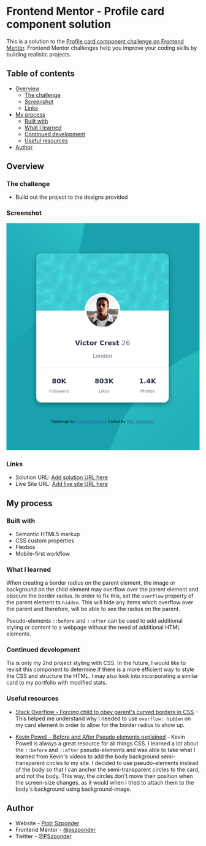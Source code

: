 # Frontend Mentor - Profile card component solution

This is a solution to the [Profile card component challenge on Frontend Mentor](https://www.frontendmentor.io/challenges/profile-card-component-cfArpWshJ). Frontend Mentor challenges help you improve your coding skills by building realistic projects.

## Table of contents

- [Overview](#overview)
  - [The challenge](#the-challenge)
  - [Screenshot](#screenshot)
  - [Links](#links)
- [My process](#my-process)
  - [Built with](#built-with)
  - [What I learned](#what-i-learned)
  - [Continued development](#continued-development)
  - [Useful resources](#useful-resources)
- [Author](#author)

## Overview

### The challenge

- Build out the project to the designs provided

### Screenshot

![](./screenshot.png)

### Links

- Solution URL: [Add solution URL here](https://your-solution-url.com)
- Live Site URL: [Add live site URL here](https://pszponder.github.io/fem-profile-card-component-main/)

## My process

### Built with

- Semantic HTML5 markup
- CSS custom properties
- Flexbox
- Mobile-first workflow

### What I learned

When creating a border radius on the parent element, the image or background on the child element may overflow over the parent element and obscure the border radius. In order to fix this, set the `overflow` property of the parent element to `hidden`. This will hide any items which overflow over the parent and therefore, will be able to see the radius on the parent.

Pseudo-elements `::before` and `::after` can be used to add additional styling or content to a webpage without the need of additional HTML elements.

### Continued development

Tis is only my 2nd project styling with CSS. In the future, I would like to revisit this component to determine if there is a more efficient way to style the CSS and structure the HTML. I may also look into incorporating a similar card to my portfolio with modified stats.

### Useful resources

- [Stack Overflow - Forcing child to obey parent's curved borders in CSS](https://stackoverflow.com/questions/3714862/forcing-child-to-obey-parents-curved-borders-in-css) - This helped me understand why I needed to use `overflow: hidden` on my card element in order to allow for the border radius to show up.

- [Kevin Powell - Before and After Pseudo elements explained](https://www.youtube.com/watch?v=zGiirUiWslI) - Kevin Powell is always a great resource for all things CSS. I learned a lot about the `::before` and `::after` pseudo-elements and was able to take what I learned from Kevin's videos to add the body background semi-transparent circles to my site. I decided to use pseudo-elements instead of the body so that I can anchor the semi-transparent circles to the card, and not the body. This way, the circles don't move their position when the screen-size changes, as it would when I tried to attach them to the body's background using background-image.

## Author

- Website - [Piotr Szponder](https://github.com/pszponder)
- Frontend Mentor - [@pszponder](https://www.frontendmentor.io/profile/pszponder)
- Twitter - [@PSzponder](https://twitter.com/PSzponder)
